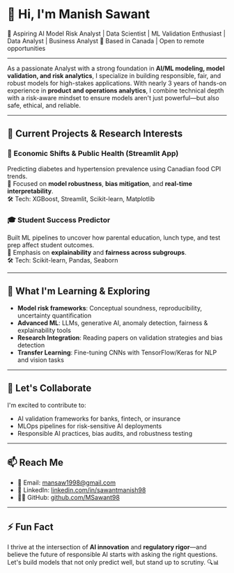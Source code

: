 # 👋 Hi, I'm Manish Sawant

🎯 Aspiring AI Model Risk Analyst | Data Scientist | ML Validation Enthusiast | Data Analyst | Business Analyst
📍 Based in Canada | Open to remote opportunities

---

As a passionate Analyst with a strong foundation in **AI/ML modeling, model validation, and risk analytics**, I specialize in building responsible, fair, and robust models for high-stakes applications. With nearly 3 years of hands-on experience in **product and operations analytics**, I combine technical depth with a risk-aware mindset to ensure models aren't just powerful—but also safe, ethical, and reliable.

---

## 🔬 Current Projects & Research Interests

### 🧠 Economic Shifts & Public Health (Streamlit App)
Predicting diabetes and hypertension prevalence using Canadian food CPI trends.  
📌 Focused on **model robustness**, **bias mitigation**, and **real-time interpretability**.  
🛠️ Tech: XGBoost, Streamlit, Scikit-learn, Matplotlib

### 🎓 Student Success Predictor
Built ML pipelines to uncover how parental education, lunch type, and test prep affect student outcomes.  
📌 Emphasis on **explainability** and **fairness across subgroups**.  
🛠️ Tech: Scikit-learn, Pandas, Seaborn

---

## 🧠 What I'm Learning & Exploring
- **Model risk frameworks**: Conceptual soundness, reproducibility, uncertainty quantification  
- **Advanced ML**: LLMs, generative AI, anomaly detection, fairness & explainability tools  
- **Research Integration**: Reading papers on validation strategies and bias detection  
- **Transfer Learning**: Fine-tuning CNNs with TensorFlow/Keras for NLP and vision tasks

---

## 🤝 Let's Collaborate
I'm excited to contribute to:
- AI validation frameworks for banks, fintech, or insurance  
- MLOps pipelines for risk-sensitive AI deployments  
- Responsible AI practices, bias audits, and robustness testing

---

## 📫 Reach Me
- 📧 Email: mansaw1998@gmail.com  
- 🔗 LinkedIn: [linkedin.com/in/sawantmanish98](https://linkedin.com/in/sawantmanish98)  
- 🧑‍💻 GitHub: [github.com/MSawant98](https://github.com/MSawant98)

---

## ⚡ Fun Fact
I thrive at the intersection of **AI innovation** and **regulatory rigor**—and believe the future of responsible AI starts with asking the right questions. Let's build models that not only predict well, but stand up to scrutiny. 🔍📊

